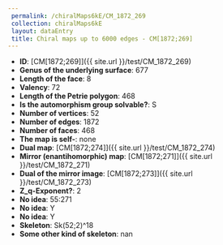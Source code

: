 ```yaml
--- 
 permalink: /chiralMaps6kE/CM_1872_269 
 collection: chiralMaps6kE
 layout: dataEntry
 title: Chiral maps up to 6000 edges - CM[1872;269]
---
```


- **ID**: [CM[1872;269]]({{ site.url }}/test/CM_1872_269)
- **Genus of the underlying surface**: 677
- **Length of the face**: 8
- **Valency**: 72
- **Length of the Petrie polygon**: 468
- **Is the automorphism group solvable?**: S
- **Number of vertices**: 52
- **Number of edges**: 1872
- **Number of faces**: 468
- **The map is self-**: none
- **Dual map**: [CM[1872;274]]({{ site.url }}/test/CM_1872_274)
- **Mirror (enantihomorphic) map**: [CM[1872;271]]({{ site.url }}/test/CM_1872_271)
- **Dual of the mirror image**: [CM[1872;273]]({{ site.url }}/test/CM_1872_273)
- **Z_q-Exponent?**: 2
- **No idea**:  55:271
- **No idea**: Y
- **No idea**: Y
- **Skeleton**: Sk(52;2)^18
- **Some other kind of skeleton**: nan
